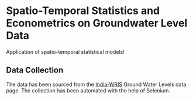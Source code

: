 # Spatio-Temporal Statistics and Econometrics on Groundwater Level Data
Application of spatio-temporal statistical models!

## Data Collection
The data has been sourced from the [India-WRIS](https://indiawris.gov.in/wris/#/groundWater) Ground Water Levels data
page. The collection has been automated with the help of Selenium.      